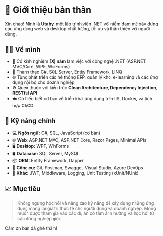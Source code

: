 # 👋 Giới thiệu bản thân

Xin chào! Mình là **Utaby**, một lập trình viên .NET với niềm đam mê xây dựng các ứng dụng web và desktop chất lượng, tối ưu và thân thiện với người dùng.

## 🧑‍💻 Về mình

- 💼 Có kinh nghiệm **[X] năm** làm việc với công nghệ .NET (ASP.NET MVC/Core, WPF, WinForms)
- 🧠 Thành thạo C#, SQL Server, Entity Framework, LINQ
- 🌐 Từng phát triển các hệ thống ERP, quản lý kho, e-learning và các ứng dụng nội bộ cho doanh nghiệp
- ⚙️ Quen thuộc với kiến trúc **Clean Architecture**, **Dependency Injection**, **RESTful API**
- ☁️ Có hiểu biết cơ bản về triển khai ứng dụng trên IIS, Docker, và tích hợp CI/CD

## 🔧 Kỹ năng chính

- 💻 **Ngôn ngữ:** C#, SQL, JavaScript (cơ bản)
- 🌐 **Web:** ASP.NET MVC, ASP.NET Core, Razor Pages, Minimal APIs
- 🖥️ **Desktop:** WPF, WinForms
- 🛢️ **Database:** SQL Server, MySQL
- 📦 **ORM:** Entity Framework, Dapper
- 🧪 **Công cụ:** Git, Postman, Swagger, Visual Studio, Azure DevOps
- 🧰 **Khác:** JWT, Middleware, Logging, Unit Testing (xUnit/NUnit)

## 📈 Mục tiêu

> Không ngừng học hỏi và nâng cao kỹ năng để xây dựng những ứng dụng mang lại giá trị thực tế cho người dùng và doanh nghiệp. Mong muốn được tham gia vào các dự án có tầm ảnh hưởng và học hỏi từ các đồng nghiệp giỏi.


Cảm ơn bạn đã ghé thăm!
